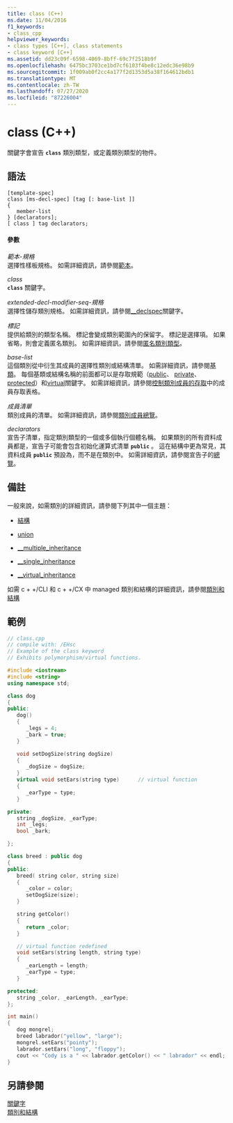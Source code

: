```yaml
---
title: class (C++)
ms.date: 11/04/2016
f1_keywords:
- class_cpp
helpviewer_keywords:
- class types [C++], class statements
- class keyword [C++]
ms.assetid: dd23c09f-6598-4069-8bff-69c7f2518b9f
ms.openlocfilehash: 6475bc3703ce1bd7cf6103f4be8c12edc36e98b9
ms.sourcegitcommit: 1f009ab0f2cc4a177f2d1353d5a38f164612bdb1
ms.translationtype: MT
ms.contentlocale: zh-TW
ms.lasthandoff: 07/27/2020
ms.locfileid: "87226004"
---
```

# <a name="class-c"></a>class (C++)

關鍵字會宣告 **`class`** 類別類型，或定義類別類型的物件。

## <a name="syntax"></a>語法

```
[template-spec]
class [ms-decl-spec] [tag [: base-list ]]
{
   member-list
} [declarators];
[ class ] tag declarators;
```

#### <a name="parameters"></a>參數

*範本-規格*<br/>
選擇性樣板規格。 如需詳細資訊，請參閱[範本](templates-cpp.md)。

*class*<br/>
**`class`** 關鍵字。

*extended-decl-modifier-seq-規格*<br/>
選擇性儲存類別規格。 如需詳細資訊，請參閱[__declspec](../cpp/declspec.md)關鍵字。

*標記*<br/>
提供給類別的類型名稱。 標記會變成類別範圍內的保留字。 標記是選擇項。 如果省略，則會定義匿名類別。 如需詳細資訊，請參閱[匿名類別類型](../cpp/anonymous-class-types.md)。

*base-list*<br/>
這個類別從中衍生其成員的選擇性類別或結構清單。 如需詳細資訊，請參閱[基類](../cpp/base-classes.md)。 每個基類或結構名稱的前面都可以是存取規範（[public](../cpp/public-cpp.md)、 [private](../cpp/private-cpp.md)、 [protected](../cpp/protected-cpp.md)）和[virtual](../cpp/virtual-cpp.md)關鍵字。 如需詳細資訊，請參閱[控制類別成員的存取](member-access-control-cpp.md)中的成員存取表格。

*成員清單*<br/>
類別成員的清單。 如需詳細資訊，請參閱[類別成員總覽](../cpp/class-member-overview.md)。

*declarators*<br/>
宣告子清單，指定類別類型的一個或多個執行個體名稱。 如果類別的所有資料成員都是，宣告子可能會包含初始化運算式清單 **`public`** 。 這在結構中更為常見，其資料成員 **`public`** 預設為，而不是在類別中。 如需詳細資訊，請參閱宣告子的[總覽](../cpp/overview-of-declarators.md)。

## <a name="remarks"></a>備註

一般來說，如需類別的詳細資訊，請參閱下列其中一個主題：

- [結構](../cpp/struct-cpp.md)

- [union](../cpp/unions.md)

- [__multiple_inheritance](../cpp/inheritance-keywords.md)

- [__single_inheritance](../cpp/inheritance-keywords.md)

- [__virtual_inheritance](../cpp/inheritance-keywords.md)

如需 c + +/CLI 和 c + +/CX 中 managed 類別和結構的詳細資訊，請參閱[類別和結構](../extensions/classes-and-structs-cpp-component-extensions.md)

## <a name="example"></a>範例

```cpp
// class.cpp
// compile with: /EHsc
// Example of the class keyword
// Exhibits polymorphism/virtual functions.

#include <iostream>
#include <string>
using namespace std;

class dog
{
public:
   dog()
   {
      _legs = 4;
      _bark = true;
   }

   void setDogSize(string dogSize)
   {
      _dogSize = dogSize;
   }
   virtual void setEars(string type)      // virtual function
   {
      _earType = type;
   }

private:
   string _dogSize, _earType;
   int _legs;
   bool _bark;

};

class breed : public dog
{
public:
   breed( string color, string size)
   {
      _color = color;
      setDogSize(size);
   }

   string getColor()
   {
      return _color;
   }

   // virtual function redefined
   void setEars(string length, string type)
   {
      _earLength = length;
      _earType = type;
   }

protected:
   string _color, _earLength, _earType;
};

int main()
{
   dog mongrel;
   breed labrador("yellow", "large");
   mongrel.setEars("pointy");
   labrador.setEars("long", "floppy");
   cout << "Cody is a " << labrador.getColor() << " labrador" << endl;
}
```

## <a name="see-also"></a>另請參閱

[關鍵字](../cpp/keywords-cpp.md)<br/>
[類別和結構](../cpp/classes-and-structs-cpp.md)
